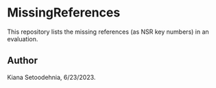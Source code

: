 # MissingReferences
This repository lists the missing references (as NSR key numbers) in an evaluation.

## Author
Kiana Setoodehnia, 6/23/2023.
